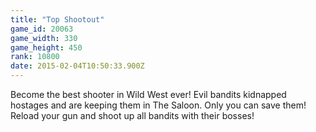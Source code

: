 ```yaml
---
title: "Top Shootout"
game_id: 20063
game_width: 330
game_height: 450
rank: 10800
date: 2015-02-04T10:50:33.900Z
---
```

Become the best shooter in Wild West ever! Evil bandits kidnapped hostages and are keeping them in The Saloon.
Only you can save them! Reload your gun and shoot up all bandits with their bosses!